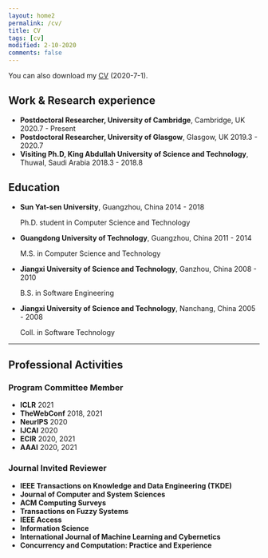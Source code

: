 ```yaml
---
layout: home2
permalink: /cv/
title: CV
tags: [cv]
modified: 2-10-2020
comments: false
---
```


You can also download my [CV](../files/ZaiqiaoMeng_CV_latest.pdf) (2020-7-1).

## Work & Research experience

- **Postdoctoral Researcher, University of Cambridge**, Cambridge, UK 2020.7 - Present
- **Postdoctoral Researcher, University of Glasgow**, Glasgow, UK	2019.3 - 2020.7
- **Visiting Ph.D, King Abdullah University of Science and Technology**, Thuwal, Saudi Arabia	2018.3 - 2018.8

## Education

- **Sun Yat-sen University**, Guangzhou, China	2014 - 2018

  Ph.D. student in Computer Science and Technology

- **Guangdong University of Technology**, Guangzhou, China	2011 - 2014

  M.S. in Computer Science and Technology

- **Jiangxi University of Science and Technology**, Ganzhou, China	2008 - 2010

  B.S. in Software Engineering

- **Jiangxi University of Science and Technology**, Nanchang, China	2005 - 2008

  Coll. in Software Technology

-------

## Professional Activities

### Program Committee Member

- **ICLR** 2021
- **TheWebConf** 2018, 2021
- **NeurIPS** 2020
- **IJCAI** 2020
- **ECIR** 2020, 2021
- **AAAI** 2020, 2021

### Journal Invited Reviewer

- **IEEE Transactions on Knowledge and Data Engineering (TKDE)**
- **Journal of Computer and System Sciences**
- **ACM Computing Surveys**
- **Transactions on Fuzzy Systems**
- **IEEE Access**
- **Information Science**
- **International Journal of Machine Learning and Cybernetics**
- **Concurrency and Computation: Practice and Experience**

